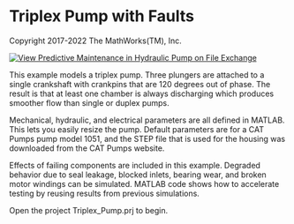 # **Triplex Pump with Faults**
Copyright 2017-2022 The MathWorks(TM), Inc.

[![View Predictive Maintenance in Hydraulic Pump on File Exchange](https://www.mathworks.com/matlabcentral/images/matlab-file-exchange.svg)](https://www.mathworks.com/matlabcentral/fileexchange/65605-predictive-maintenance-in-hydraulic-pump)

This example models a triplex pump. Three plungers are attached to a single crankshaft 
with crankpins that are 120 degrees out of phase. The result is that at least one chamber 
is always discharging which produces smoother flow than single or duplex pumps.

Mechanical, hydraulic, and electrical parameters are all defined in MATLAB. This lets you 
easily resize the pump. Default parameters are for a CAT Pumps pump model 1051, and the 
STEP file that is used for the housing was downloaded from the CAT Pumps website.

Effects of failing components are included in this example. Degraded behavior due 
to seal leakage, blocked inlets, bearing wear, and broken motor windings can be simulated. 
MATLAB code shows how to accelerate testing by reusing results from previous simulations.

Open the project Triplex_Pump.prj to begin.

